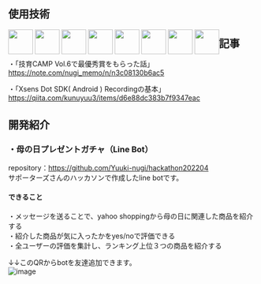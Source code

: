 ## 使用技術
<div style="float: left;">
  <img src='https://user-images.githubusercontent.com/61080302/165010480-a0a31220-027f-4160-ba85-22da165bb5ea.png' width='50px'>
  <img src='https://user-images.githubusercontent.com/61080302/165010309-44aabff9-68f7-4390-a12b-8f6a8714e1ea.png' width='50px'>
  <img src='https://user-images.githubusercontent.com/61080302/165010310-60e43592-6564-4991-89a9-775dcbe22012.png' width='50px'>
  <img src='https://user-images.githubusercontent.com/61080302/165010644-f19331e9-a3b5-434a-818c-d4dbdd1c98fc.png' width='50px'>
  <img src='https://user-images.githubusercontent.com/61080302/165010668-876aee9c-de79-40ee-81eb-dcb37cf95ed9.png' width='50px'>
  <img src='https://user-images.githubusercontent.com/61080302/183867541-926abb3e-72f2-4cf6-96ee-8ac6ce9c6d5e.png' width='50px'>
  <img src='https://user-images.githubusercontent.com/61080302/193399299-a079d371-1f8a-4ccf-a8b7-67f70d5785ae.png' width='50px'>
  <img src='https://user-images.githubusercontent.com/61080302/193399326-f26e6fe0-f626-4154-a67a-b79f7e9710ea.png' width='50px'>
</div>

## 記事  
・「技育CAMP Vol.6で最優秀賞をもらった話」  
https://note.com/nugi_memo/n/n3c08130b6ac5  

・「Xsens Dot SDK( Android ) Recordingの基本」  
https://qiita.com/kunuyuu3/items/d6e88dc383b7f9347eac

## 開発紹介  
### ・母の日プレゼントガチャ（Line Bot）
repository：<https://github.com/Yuuki-nugi/hackathon202204>  
サポーターズさんのハッカソンで作成したline botです。  
#### できること
・メッセージを送ることで、yahoo shoppingから母の日に関連した商品を紹介する  
・紹介した商品が気に入ったかをyes/noで評価できる  
・全ユーザーの評価を集計し、ランキング上位３つの商品を紹介する  
  
↓↓このQRからbotを友達追加できます。  
![image](https://user-images.githubusercontent.com/61080302/165008179-f5e89cf2-1aec-4cde-8b5f-c7d402ea01d3.png)

<!--
**Yuuki-nugi/Yuuki-nugi** is a ✨ _special_ ✨ repository because its `README.md` (this file) appears on your GitHub profile.


Here are some ideas to get you started:
- 🔭 I’m currently working on ...
- 🌱 I’m currently learning ...
- 👯 I’m looking to collaborate on ...
- 🤔 I’m looking for help with ...
- 💬 Ask me about ...
- 📫 How to reach me: ...
- 😄 Pronouns: ...
- ⚡ Fun fact: ...
-->
